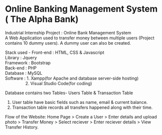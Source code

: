 # Online Banking Management System ( The Alpha Bank)
Industrial Internship Project : Online Bank Management System  
A Web Application used to transfer money between multiple users (Project contains 10 dummy users). A dummy user can also be created.  

Stack used - 
Front-end : HTML, CSS & Javascript  
Library : Jquery  
Framework : Bootstrap   
Back-end : PHP   
Database : MySQL   
Software : 1. Xampp(for Apache and database server-side hosting)  
&nbsp; &nbsp; &nbsp; &nbsp; &nbsp;&nbsp; &nbsp;&nbsp;&nbsp;&nbsp;&nbsp;    2. Visual Studio Code(for coding)

Database contains two Tables- Users Table & Transaction Table 
1. User table have basic fields such as name, email & current balance. 
2. Transaction table records all transfers happened along with their time.  

Flow of the Website: Home Page > Create a User > Enter details and upload photo > Transfer Money > Select reciever > Enter reciever details > View Transfer History.
